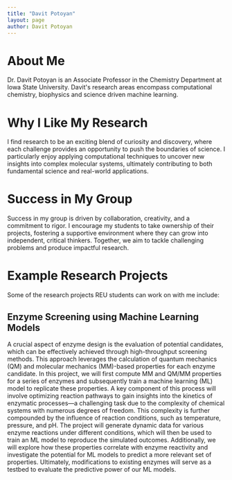 ```yaml
---
title: "Davit Potoyan"
layout: page
author: Davit Potoyan
---
```


# About Me

Dr. Davit Potoyan is an Associate Professor in the Chemistry Department at Iowa State University. Davit's research areas encompass computational chemistry, biophysics and science driven machine learning.

# Why I Like My Research

I find research to be an exciting blend of curiosity and discovery, where each challenge provides an opportunity to push the boundaries of science. I particularly enjoy applying computational techniques to uncover new insights into complex molecular systems, ultimately contributing to both fundamental science and real-world applications.


# Success in My Group

Success in my group is driven by collaboration, creativity, and a commitment to rigor. I encourage my students to take ownership of their projects, fostering a supportive environment where they can grow into independent, critical thinkers. Together, we aim to tackle challenging problems and produce impactful research.

# Example Research Projects

Some of the research projects REU students can work on with me include:

## Enzyme Screening using Machine Learning Models

A crucial aspect of enzyme design is the evaluation of potential candidates, which can be effectively achieved through high-throughput screening methods. This approach leverages the calculation of quantum mechanics (QM) and molecular mechanics (MM)-based properties for each enzyme candidate. In this project, we will first compute MM and QM/MM properties for a series of enzymes and subsequently train a machine learning (ML) model to replicate these properties. A key component of this process will involve optimizing reaction pathways to gain insights into the kinetics of enzymatic processes—a challenging task due to the complexity of chemical systems with numerous degrees of freedom. This complexity is further compounded by the influence of reaction conditions, such as temperature, pressure, and pH. The project will generate dynamic data for various enzyme reactions under different conditions, which will then be used to train an ML model to reproduce the simulated outcomes. Additionally, we will explore how these properties correlate with enzyme reactivity and investigate the potential for ML models to predict a more relevant set of properties. Ultimately, modifications to existing enzymes will serve as a testbed to evaluate the predictive power of our ML models.

